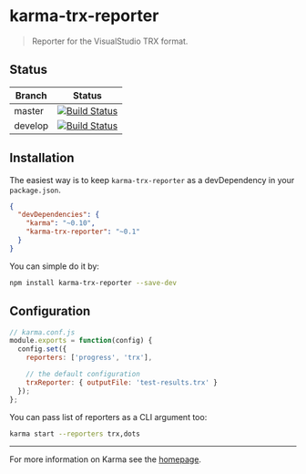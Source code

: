 # karma-trx-reporter

> Reporter for the VisualStudio TRX format.

## Status
| Branch        | Status         |
| ------------- |:-------------:|
| master        | [![Build Status](https://travis-ci.org/hatchteam/protractor-trx-reporter.svg?branch=master)](https://travis-ci.org/hatchteam/protractor-trx-reporter) |
| develop       | [![Build Status](https://travis-ci.org/hatchteam/protractor-trx-reporter.svg?branch=develop)](https://travis-ci.org/hatchteam/protractor-trx-reporter)|

## Installation

The easiest way is to keep `karma-trx-reporter` as a devDependency in your `package.json`.
```json
{
  "devDependencies": {
    "karma": "~0.10",
    "karma-trx-reporter": "~0.1"
  }
}
```

You can simple do it by:
```bash
npm install karma-trx-reporter --save-dev
```

## Configuration
```js
// karma.conf.js
module.exports = function(config) {
  config.set({
    reporters: ['progress', 'trx'],

    // the default configuration
	trxReporter: { outputFile: 'test-results.trx' }
  });
};
```

You can pass list of reporters as a CLI argument too:
```bash
karma start --reporters trx,dots
```

----

For more information on Karma see the [homepage].


[homepage]: http://karma-runner.github.com
